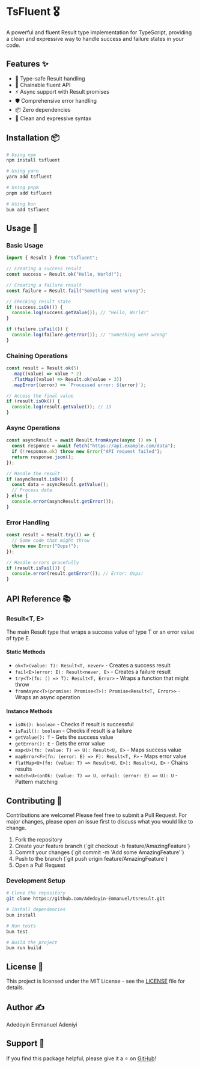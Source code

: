 # TsFluent 🎖️

A powerful and fluent Result type implementation for TypeScript, providing a clean and expressive way to handle success and failure states in your code.

## Features ✨

- 🎯 Type-safe Result handling
- 🔄 Chainable fluent API
- ⚡ Async support with Result promises
- 🛡️ Comprehensive error handling
- 📦 Zero dependencies
- 🎨 Clean and expressive syntax

## Installation 📦

```bash
# Using npm
npm install tsfluent

# Using yarn
yarn add tsfluent

# Using pnpm
pnpm add tsfluent

# Using bun
bun add tsfluent
```

## Usage 🚀

### Basic Usage

```typescript
import { Result } from "tsfluent";

// Creating a success result
const success = Result.ok("Hello, World!");

// Creating a failure result
const failure = Result.fail("Something went wrong");

// Checking result state
if (success.isOk()) {
  console.log(success.getValue()); // "Hello, World!"
}

if (failure.isFail()) {
  console.log(failure.getError()); // "Something went wrong"
}
```

### Chaining Operations

```typescript
const result = Result.ok(5)
  .map((value) => value * 2)
  .flatMap((value) => Result.ok(value + 3))
  .mapError((error) => `Processed error: ${error}`);

// Access the final value
if (result.isOk()) {
  console.log(result.getValue()); // 13
}
```

### Async Operations

```typescript
const asyncResult = await Result.fromAsync(async () => {
  const response = await fetch("https://api.example.com/data");
  if (!response.ok) throw new Error("API request failed");
  return response.json();
});

// Handle the result
if (asyncResult.isOk()) {
  const data = asyncResult.getValue();
  // Process data
} else {
  console.error(asyncResult.getError());
}
```

### Error Handling

```typescript
const result = Result.try(() => {
  // Some code that might throw
  throw new Error("Oops!");
});

// Handle errors gracefully
if (result.isFail()) {
  console.error(result.getError()); // Error: Oops!
}
```

## API Reference 📚

### Result<T, E>

The main Result type that wraps a success value of type T or an error value of type E.

#### Static Methods

- `ok<T>(value: T): Result<T, never>` - Creates a success result
- `fail<E>(error: E): Result<never, E>` - Creates a failure result
- `try<T>(fn: () => T): Result<T, Error>` - Wraps a function that might throw
- `fromAsync<T>(promise: Promise<T>): Promise<Result<T, Error>>` - Wraps an async operation

#### Instance Methods

- `isOk(): boolean` - Checks if result is successful
- `isFail(): boolean` - Checks if result is a failure
- `getValue(): T` - Gets the success value
- `getError(): E` - Gets the error value
- `map<U>(fn: (value: T) => U): Result<U, E>` - Maps success value
- `mapError<F>(fn: (error: E) => F): Result<T, F>` - Maps error value
- `flatMap<U>(fn: (value: T) => Result<U, E>): Result<U, E>` - Chains results
- `match<U>(onOk: (value: T) => U, onFail: (error: E) => U): U` - Pattern matching

## Contributing 🤝

Contributions are welcome! Please feel free to submit a Pull Request. For major changes, please open an issue first to discuss what you would like to change.

1. Fork the repository
2. Create your feature branch (\`git checkout -b feature/AmazingFeature\`)
3. Commit your changes (\`git commit -m 'Add some AmazingFeature'\`)
4. Push to the branch (\`git push origin feature/AmazingFeature\`)
5. Open a Pull Request

### Development Setup

```bash
# Clone the repository
git clone https://github.com/Adedoyin-Emmanuel/tsresult.git

# Install dependencies
bun install

# Run tests
bun test

# Build the project
bun run build
```

## License 📄

This project is licensed under the MIT License - see the [LICENSE](LICENSE) file for details.

## Author ✍️

Adedoyin Emmanuel Adeniyi

## Support 💪

If you find this package helpful, please give it a ⭐️ on [GitHub](https://github.com/Adedoyin-Emmanuel/tsresult)!
